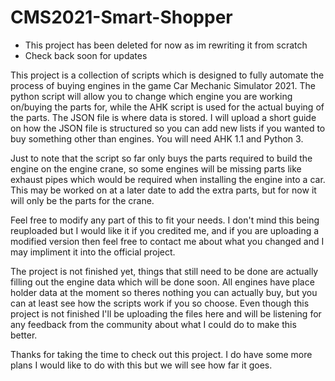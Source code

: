 # CMS2021-Smart-Shopper

* This project has been deleted for now as im rewriting it from scratch
* Check back soon for updates

This project is a collection of scripts which is designed to fully automate the process of buying engines in the game Car Mechanic Simulator 2021. The python script will allow you to change which engine you are working on/buying the parts for, while the AHK script is used for the actual buying of the parts. The JSON file is where data is stored. I will upload a short guide on how the JSON file is structured so you can add new lists if you wanted to buy something other than engines.
You will need AHK 1.1 and Python 3.

Just to note that the script so far only buys the parts required to build the engine on the engine crane, so some engines will be missing parts like exhaust pipes which would be required when installing the engine into a car. This may be worked on at a later date to add the extra parts, but for now it will only be the parts for the crane.

Feel free to modify any part of this to fit your needs. I don't mind this being reuploaded but I would like it if you credited me, and if you are uploading a modified version then feel free to contact me about what you changed and I may impliment it into the official project.

The project is not finished yet, things that still need to be done are actually filling out the engine data which will be done soon. All engines have place holder data at the moment so theres nothing you can actually buy, but you can at least see how the scripts work if you so choose. Even though this project is not finished I'll be uploading the files here and will be listening for any feedback from the community about what I could do to make this better. 



Thanks for taking the time to check out this project. I do have some more plans I would like to do with this but we will see how far it goes.
